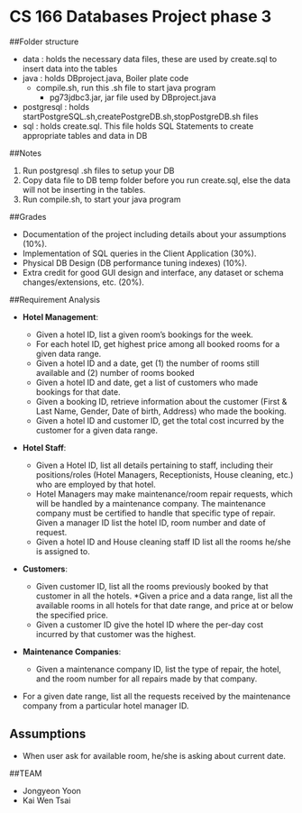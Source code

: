 # CS 166 Databases Project phase 3

##Folder structure 

* data : holds the necessary data files, these are used by create.sql to insert data into the tables 
* java : holds DBproject.java, Boiler plate code 
	* compile.sh, run this .sh file to start java program
       * pg73jdbc3.jar, jar file used by DBproject.java 
* postgresql : holds startPostgreSQL.sh,createPostgreDB.sh,stopPostgreDB.sh files 
* sql : holds create.sql. This file holds SQL Statements to create appropriate tables and data in DB



##Notes

1. Run postgresql .sh files to setup your DB
2. Copy data file to DB temp folder before you run create.sql, else the data will not be inserting in the tables.
3. Run compile.sh, to start your java program

##Grades

* Documentation of the project including details about your assumptions (10%).
* Implementation of SQL queries in the Client Application (30%).
* Physical DB Design (DB performance tuning indexes) (10%).
* Extra credit for good GUI design and interface, any dataset or schema changes/extensions, etc. (20%).

##Requirement Analysis

* **Hotel Management**:
	* Given a hotel ID, list a given room’s bookings for the week.
	* For each hotel ID, get highest price among all booked rooms for a given data range.
	* Given a hotel ID and a date, get (1) the number of rooms still available and (2) number of rooms booked
	* Given a hotel ID and date, get a list of customers who made bookings for that date.
	* Given a booking ID, retrieve information about the customer (First & Last Name, Gender, Date of birth, Address) who made the booking.
	* Given a hotel ID and customer ID, get the total cost incurred by the customer for a given data range.

* **Hotel Staff**:
	* Given a Hotel ID, list all details pertaining to staff, including their positions/roles (Hotel Managers, Receptionists, House cleaning, etc.) who are employed by that hotel.
	* Hotel Managers may make maintenance/room repair requests, which will be handled by a maintenance company. The maintenance company must be certified to handle that specific type of repair. Given a manager ID list the hotel ID, room number and date of request.
	* Given a hotel ID and House cleaning staff ID list all the rooms he/she is assigned to.

* **Customers**:
	* Given customer ID, list all the rooms previously booked by that customer in all the hotels.
	*Given a price and a data range, list all the available rooms in all hotels for that date range, and price at or below the specified price.
	* Given a customer ID give the hotel ID where the per-day cost incurred by that customer was the highest.
* **Maintenance Companies**:
	* Given a maintenance company ID, list the type of repair, the hotel, and the room number for all repairs made by that company.
* For a given date range, list all the requests received by the maintenance company from a particular hotel manager ID.

## Assumptions

* When user ask for available room, he/she is asking about current date.


##TEAM
* Jongyeon Yoon
* Kai Wen Tsai



